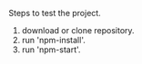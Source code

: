 Steps to test the project.

1. download or clone repository.
2. run 'npm-install'.
3. run 'npm-start'.

